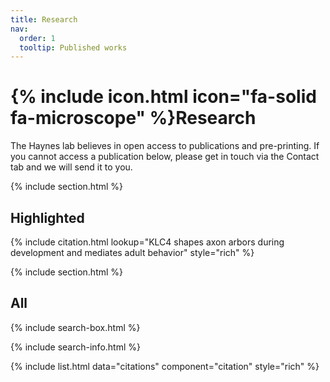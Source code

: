 ```yaml
---
title: Research
nav:
  order: 1
  tooltip: Published works
---
```


# {% include icon.html icon="fa-solid fa-microscope" %}Research

The Haynes lab believes in open access to publications and pre-printing. If you cannot access a publication below, please get in touch via the Contact tab and we will send it to you.

{% include section.html %}

## Highlighted

{% include citation.html lookup="KLC4 shapes axon arbors during development and mediates adult behavior" style="rich" %}

{% include section.html %}

## All

{% include search-box.html %}

{% include search-info.html %}

{% include list.html data="citations" component="citation" style="rich" %}

